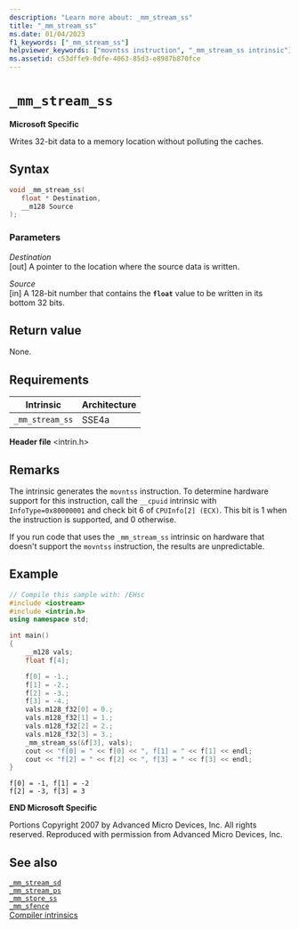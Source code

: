 ```yaml
---
description: "Learn more about: _mm_stream_ss"
title: "_mm_stream_ss"
ms.date: 01/04/2023
f1_keywords: ["_mm_stream_ss"]
helpviewer_keywords: ["movntss instruction", "_mm_stream_ss intrinsic"]
ms.assetid: c53dffe9-0dfe-4063-85d3-e8987b870fce
---
```

# `_mm_stream_ss`

**Microsoft Specific**

Writes 32-bit data to a memory location without polluting the caches.

## Syntax

```C
void _mm_stream_ss(
   float * Destination,
   __m128 Source
);
```

### Parameters

*Destination*\
[out] A pointer to the location where the source data is written.

*Source*\
[in] A 128-bit number that contains the **`float`** value to be written in its bottom 32 bits.

## Return value

None.

## Requirements

| Intrinsic | Architecture |
|---|---|
| `_mm_stream_ss` | SSE4a |

**Header file** \<intrin.h>

## Remarks

The intrinsic generates the `movntss` instruction. To determine hardware support for this instruction, call the `__cpuid` intrinsic with `InfoType=0x80000001` and check bit 6 of `CPUInfo[2] (ECX)`. This bit is 1 when the instruction is supported, and 0 otherwise.

If you run code that uses the `_mm_stream_ss` intrinsic on hardware that doesn't support the `movntss` instruction, the results are unpredictable.

## Example

```cpp
// Compile this sample with: /EHsc
#include <iostream>
#include <intrin.h>
using namespace std;

int main()
{
    __m128 vals;
    float f[4];

    f[0] = -1.;
    f[1] = -2.;
    f[2] = -3.;
    f[3] = -4.;
    vals.m128_f32[0] = 0.;
    vals.m128_f32[1] = 1.;
    vals.m128_f32[2] = 2.;
    vals.m128_f32[3] = 3.;
    _mm_stream_ss(&f[3], vals);
    cout << "f[0] = " << f[0] << ", f[1] = " << f[1] << endl;
    cout << "f[2] = " << f[2] << ", f[3] = " << f[3] << endl;
}
```

```Output
f[0] = -1, f[1] = -2
f[2] = -3, f[3] = 3
```

**END Microsoft Specific**

Portions Copyright 2007 by Advanced Micro Devices, Inc. All rights reserved. Reproduced with permission from Advanced Micro Devices, Inc.

## See also

[`_mm_stream_sd`](../intrinsics/mm-stream-sd.md)\
[`_mm_stream_ps`](https://www.intel.com/content/www/us/en/docs/intrinsics-guide/index.html#text=_mm_stream_ps)\
[`_mm_store_ss`](https://www.intel.com/content/www/us/en/docs/intrinsics-guide/index.html#text=_mm_store_ss)\
[`_mm_sfence`](https://www.intel.com/content/www/us/en/docs/intrinsics-guide/index.html#text=_mm_sfence)\
[Compiler intrinsics](../intrinsics/compiler-intrinsics.md)
